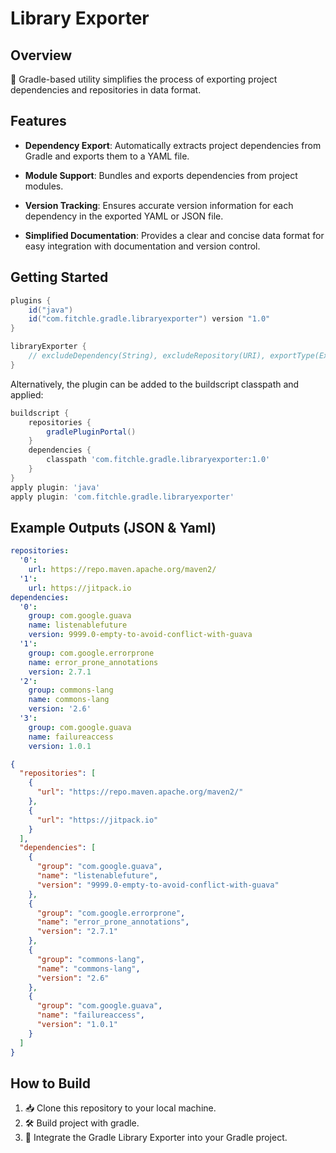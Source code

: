 # Library Exporter

## Overview

🚀 Gradle-based utility simplifies the process of exporting project dependencies and repositories in data format.

## Features

- **Dependency Export**: Automatically extracts project dependencies from Gradle and exports them to a YAML file.
- **Module Support**: Bundles and exports dependencies from project modules.

- **Version Tracking**: Ensures accurate version information for each dependency in the exported YAML or JSON file.
- **Simplified Documentation**: Provides a clear and concise data format for easy integration with documentation and
  version control.

## Getting Started

```groovy
plugins {
    id("java")
    id("com.fitchle.gradle.libraryexporter") version "1.0"
}

libraryExporter {
    // excludeDependency(String), excludeRepository(URI), exportType(ExportType), parentModule(Project), addModules(Project...)
}
```

Alternatively, the plugin can be added to the buildscript classpath and applied:

````groovy
buildscript {
    repositories {
        gradlePluginPortal()
    }
    dependencies {
        classpath 'com.fitchle.gradle.libraryexporter:1.0'
    }
}
apply plugin: 'java'
apply plugin: 'com.fitchle.gradle.libraryexporter'
````

## Example Outputs (JSON & Yaml)

````yaml
repositories:
  '0':
    url: https://repo.maven.apache.org/maven2/
  '1':
    url: https://jitpack.io
dependencies:
  '0':
    group: com.google.guava
    name: listenablefuture
    version: 9999.0-empty-to-avoid-conflict-with-guava
  '1':
    group: com.google.errorprone
    name: error_prone_annotations
    version: 2.7.1
  '2':
    group: commons-lang
    name: commons-lang
    version: '2.6'
  '3':
    group: com.google.guava
    name: failureaccess
    version: 1.0.1
````

````json
{
  "repositories": [
    {
      "url": "https://repo.maven.apache.org/maven2/"
    },
    {
      "url": "https://jitpack.io"
    }
  ],
  "dependencies": [
    {
      "group": "com.google.guava",
      "name": "listenablefuture",
      "version": "9999.0-empty-to-avoid-conflict-with-guava"
    },
    {
      "group": "com.google.errorprone",
      "name": "error_prone_annotations",
      "version": "2.7.1"
    },
    {
      "group": "commons-lang",
      "name": "commons-lang",
      "version": "2.6"
    },
    {
      "group": "com.google.guava",
      "name": "failureaccess",
      "version": "1.0.1"
    }
  ]
}
````

## How to Build

1. 📥 Clone this repository to your local machine.
2. 🛠️ Build project with gradle.
3. 🔌 Integrate the Gradle Library Exporter into your Gradle project.

